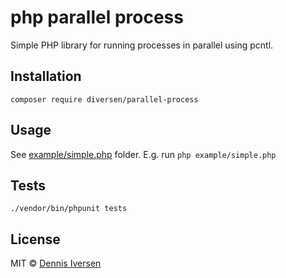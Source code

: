 # php parallel process

Simple PHP library for running processes in parallel using pcntl.

## Installation

    composer require diversen/parallel-process

## Usage

See [example/simple.php](example/simple.php) folder. E.g. run `php example/simple.php`

## Tests

    ./vendor/bin/phpunit tests

## License

MIT © [Dennis Iversen](https://github.com/diversen)